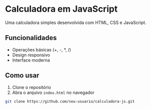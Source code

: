 # Calculadora em JavaScript

Uma calculadora simples desenvolvida com HTML, CSS e JavaScript.

## Funcionalidades
- Operações básicas (+, -, *, /)
- Design responsivo
- Interface moderna

## Como usar
1. Clone o repositório
2. Abra o arquivo `index.html` no navegador

```bash
git clone https://github.com/seu-usuario/calculadora-js.git
```
